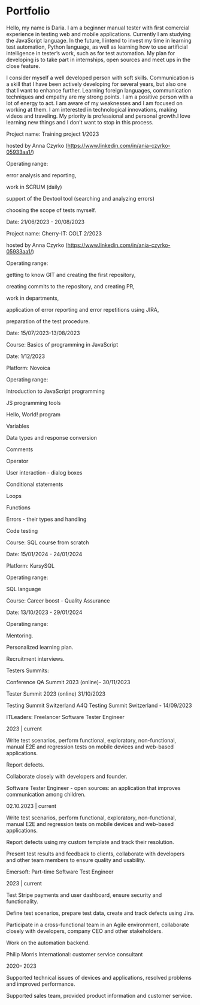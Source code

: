 # Portfolio
Hello, my name is Daria. I am a beginner manual tester with first comercial experience in testing web and mobile applications. Currently I am studying the JavaScript language.  In the future, I intend to invest my time in learning test automation, Python language, as well as learning how to use artificial intelligence in tester’s work, such as for test automation. My plan for developing is to take part in internships, open sources and meet ups in the close feature.

I consider myself a well developed person with soft skills. Communication is a skill that I have been actively developing for several years, but also one that I want to enhance further. Learning foreign languages, communication techniques and empathy are my strong points. I am a positive person with a lot of energy to act. I am aware of my weaknesses and I am focused on working at them. 
I am interested in technological innovations, making videos and traveling. My priority is professional and personal growth.I love learning new things and I don’t want to stop in this process.





Project name: Training project 1/2023

hosted by Anna Czyrko (https://www.linkedin.com/in/ania-czyrko-05933aa1/)

Operating range:

error analysis and reporting,

work in SCRUM (daily)

support of the Devtool tool (searching and analyzing errors)

choosing the scope of tests myrself.

Date: 21/06/2023 - 20/08/2023

Project name: Cherry-IT: COLT 2/2023

hosted by Anna Czyrko (https://www.linkedin.com/in/ania-czyrko-05933aa1/)

Operating range:

getting to know GIT and creating the first repository,

creating commits to the repository, and creating PR,

work in departments,

application of error reporting and error repetitions using JIRA,

preparation of the test procedure.

Date: 15/07/2023-13/08/2023


Course: Basics of programming in JavaScript

Date: 1/12/2023 

Platform: Novoica 

Operating range:

Introduction to JavaScript programming

JS programming tools

Hello, World! program

Variables

Data types and response conversion

Comments

Operator

User interaction - dialog boxes

Conditional statements

Loops

Functions

Errors - their types and handling

Code testing

Course: SQL course from scratch

Date: 15/01/2024 - 24/01/2024

Platform: KursySQL 

Operating range:

SQL language

Course: Career boost - Quality Assurance 

Date: 13/10/2023 - 29/01/2024

Operating range:

Mentoring.

Personalized learning plan.

Recruitment interviews.

Testers Summits:

Conference QA Summit 2023 (online)- 30/11/2023

Tester Summit 2023 (online)  31/10/2023 

Testing Summit Switzerland A4Q Testing Summit Switzerland - 14/09/2023



ITLeaders: Freelancer Software Tester Engineer 

2023 | current

Write test scenarios, perform functional, exploratory, non-functional, manual E2E and regression tests on mobile devices and web-based applications.

Report defects.

Collaborate closely with developers and founder. 


Software Tester Engineer - open sources: an application that improves communication among children.

02.10.2023 | current

Write test scenarios, perform functional, exploratory, non-functional, manual E2E and regression tests on mobile devices and web-based applications.

Report defects using my custom template and track their resolution.

Present test results and feedback to clients, collaborate with developers and other team members to ensure quality and usability.

Emersoft: Part-time Software Test Engineer 

2023 | current

Test Stripe payments and user dashboard, ensure security and functionality.

Define test scenarios, prepare test data, create and track defects using Jira.

Participate in a cross-functional team in an Agile environment, collaborate closely with developers, company CEO and other stakeholders.

Work on the automation backend.

Philip Morris International: customer service consultant

2020– 2023

Supported technical issues of devices and applications, resolved problems and improved performance.

Supported sales team, provided product information and customer service.




